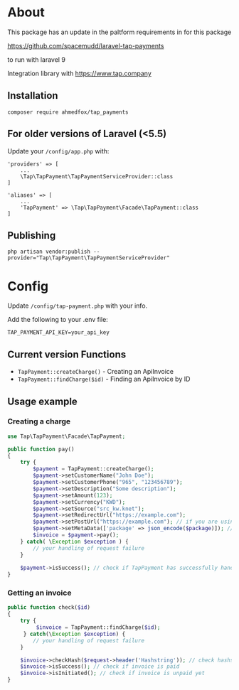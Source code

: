 # About

This package has an update in the paltform requirements in for this package

https://github.com/spacemudd/laravel-tap-payments 

to run with laravel 9

Integration library with https://www.tap.company

## Installation

```
composer require ahmedfox/tap_payments

```

## For older versions of Laravel (<5.5)

Update your `/config/app.php` with:

```
'providers' => [
    ...
	\Tap\TapPayment\TapPaymentServiceProvider::class
]
```

```
'aliases' => [
    ...
	'TapPayment' => \Tap\TapPayment\Facade\TapPayment::class
]
```

## Publishing

```
php artisan vendor:publish --provider="Tap\TapPayment\TapPaymentServiceProvider"
```


# Config

Update `/config/tap-payment.php` with your info.

Add the following to your .env file:

```
TAP_PAYMENT_API_KEY=your_api_key
```

## Current version Functions

* `TapPayment::createCharge()` - Creating an ApiInvoice
* `TapPayment::findCharge($id)` - Finding an ApiInvoice by ID

## Usage example

### Creating a charge

```php
use Tap\TapPayment\Facade\TapPayment;

public function pay()
{
	try {
		$payment = TapPayment::createCharge();
		$payment->setCustomerName("John Doe");
		$payment->setCustomerPhone("965", "123456789");
		$payment->setDescription("Some description");
		$payment->setAmount(123);
		$payment->setCurrency("KWD");
		$payment->setSource("src_kw.knet");
		$payment->setRedirectUrl("https://example.com");
		$payment->setPostUrl("https://example.com"); // if you are using post request to handle payment updates
		$payment->setMetaData(['package' => json_encode($package)]); // if you want to send metadata
		$invoice = $payment->pay();
	} catch( \Exception $exception ) {
		// your handling of request failure
	}
    
    $payment->isSuccess(); // check if TapPayment has successfully handled request.
}
```

### Getting an invoice

```php
public function check($id)
{
	try {
		 $invoice = TapPayment::findCharge($id);
	 } catch(\Exception $exception) {
		// your handling of request failure
	}

	$invoice->checkHash($request->header('Hashstring')); // check hashstring to make sure that request comes from Tap
	$invoice->isSuccess(); // check if invoice is paid
	$invoice->isInitiated(); // check if invoice is unpaid yet
}
```
